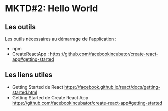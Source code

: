 # MKTD#2: Hello World

## Les outils

Les outils nécessaires au démarrage de l'application :

* npm
* CreateReactApp : https://github.com/facebookincubator/create-react-app#getting-started

## Les liens utiles

* Getting Started de React https://facebook.github.io/react/docs/getting-started.html
* Getting Started de Create React App https://github.com/facebookincubator/create-react-app#getting-started
